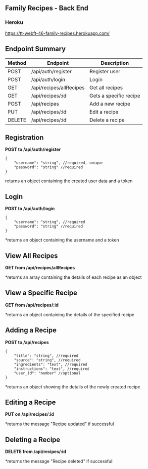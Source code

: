 ## Family Recipes - Back End

### Heroku

https://tt-webft-46-family-recipes.herokuapp.com/

## Endpoint Summary

| Method | Endpoint                | Description            |
| ------ | ----------------------- | ---------------------- |
| POST   | /api/auth/register      | Register user          |
| POST   | /api/auth/login         | Login                  |
| GET    | /api/recipes/allRecipes | Get all recipes        |
| GET    | /api/recipes/:id        | Gets a specific recipe |
| POST   | /api/recipes            | Add a new recipe       |
| PUT    | /api/recipes/:id        | Edit a recipe          |
| DELETE | /api/recipes/:id        | Delete a recipe        |

## Registration

**POST to /api/auth/register**

```
{
    "username": "string", //required, unique
    "password": "string" //required
}
```

returns an object containing the created user data and a token

## Login

**POST to /api/auth/login**

```
{
    "username": "string", //required
    "password": "string" //required
}
```

\*returns an object containing the username and a token

## View All Recipes

**GET from /api/recipes/allRecipes**

\*returns an array containing the details of each recipe as an object

## View a Specific Recipe

**GET from /api/recipes/:id**

\*returns an object containing the details of the specified recipe

## Adding a Recipe

**POST to /api/recipes**

```
{
    "title": "string", //required
    "source": "string", //required
    "ingredients": "text", //required
    "instructions": "text", //required
    "user_id": "number" //optional
}
```

\*returns an object showing the details of the newly created recipe

## Editing a Recipe

**PUT on /api/recipes/:id**

\*returns the message "Recipe updated" if successful

## Deleting a Recipe

**DELETE from /api/recipes/:id**

\*returns the message "Recipe deleted" if successful

